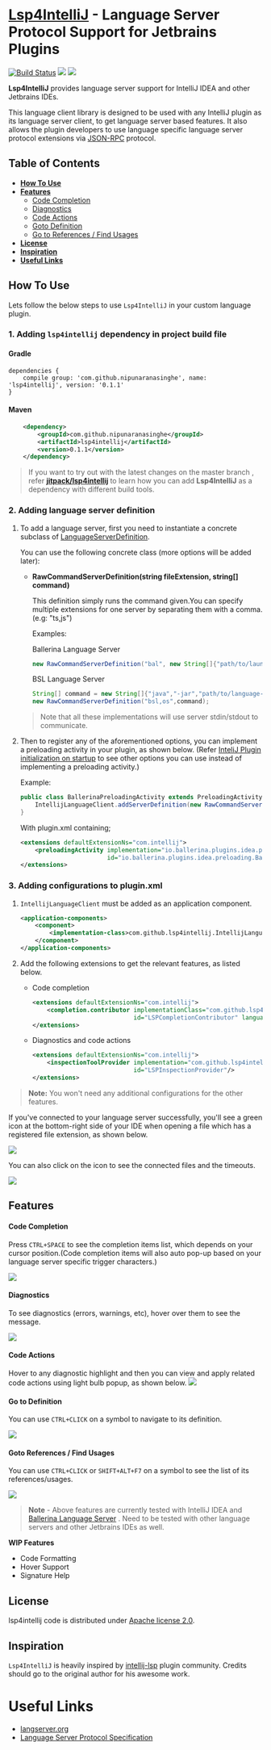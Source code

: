 # [Lsp4IntelliJ](#sp4intellij) - Language Server Protocol Support for Jetbrains Plugins

[![Build Status](https://travis-ci.com/NipunaRanasinghe/lsp4intellij.svg?branch=master)](https://travis-ci.com/NipunaRanasinghe/lsp4intellij)
[![](https://img.shields.io/maven-central/v/com.github.nipunaranasinghe/lsp4intellij.svg?color=blue)](https://repo.maven.apache.org/maven2/com/github/nipunaranasinghe/lsp4intellij/)
[![](https://jitpack.io/v/NipunaRanasinghe/lsp4intellij.svg)](https://jitpack.io/#NipunaRanasinghe/lsp4intellij)

**Lsp4IntelliJ** provides language server support for IntelliJ IDEA and other Jetbrains IDEs.

This language client library is designed to be used with any IntelliJ plugin as its language server client, to get 
language server based features.
It also allows the plugin developers to use language specific language server protocol extensions via [JSON-RPC](https://en.wikipedia.org/wiki/JSON-RPC) 
protocol.


## Table of Contents
- [**How To Use**](#how-to-use)
- [**Features**](#features)
    - [Code Completion](#code-completion)
    - [Diagnostics](#diagnostics)
    - [Code Actions](#code-actions)
    - [Goto Definition](#go-to-definition)
    - [Go to References / Find Usages](#goto-references-/-find-usages)
- [**License**](#license)
- [**Inspiration**](#inspiration)
- [**Useful Links**](#useful-links)


## How To Use

Lets follow the below steps to use `Lsp4IntelliJ`  in your custom language plugin.

### 1. Adding `lsp4intellij` dependency in project build file

#### Gradle
```
dependencies {
    compile group: 'com.github.nipunaranasinghe', name: 'lsp4intellij', version: '0.1.1'
}
```

#### Maven
```xml
    <dependency>
        <groupId>com.github.nipunaranasinghe</groupId>
        <artifactId>lsp4intellij</artifactId>
        <version>0.1.1</version>
    </dependency>
```

>If you want to try out with the latest changes on the master branch , refer **[jitpack/lsp4intellij](https://jitpack.io/#NipunaRanasinghe/lsp4intellij)** to learn how you can add 
  **Lsp4IntelliJ** as a dependency with different build tools.
  
### 2. Adding language server definition

1. To add a language server, first you need to instantiate a concrete subclass of 
[LanguageServerDefinition](src/main/java/com/github/lsp4intellij/client/languageserver/serverdefinition/LanguageServerDefinition.java).

    You can use the following concrete class (more options will be added later):
    
    - **RawCommandServerDefinition(string fileExtension, string[] command)** 
        
        This definition simply runs the command 
        given.You can specify multiple extensions for one server by separating them with a comma. (e.g: "ts,js")
    
        Examples: 
        
        Ballerina Language Server 
        ```java
        new RawCommandServerDefinition("bal", new String[]{"path/to/launcher-script.sh"});
        ```
        
        BSL Language Server
        ```java
        String[] command = new String[]{"java","-jar","path/to/language-server.jar"};
        new RawCommandServerDefinition("bsl,os",command);
        ```
        
    > Note that all these implementations will use server stdin/stdout to communicate.

2. Then to register any of the aforementioned options, you can implement a preloading activity in your plugin, as shown 
below.
(Refer [InteliJ Plugin initialization on startup](https://www.plugin-dev.com/intellij/general/plugin-initial-load/) 
to see other options you can use instead of implementing a preloading activity.)

    Example:
    
    ```java
    public class BallerinaPreloadingActivity extends PreloadingActivity {
        IntellijLanguageClient.addServerDefinition(new RawCommandServerDefinition("bal", new String[]{"path/to/launcher-script.sh"}));
    }
    ```

    With plugin.xml containing;
    
    ```xml
    <extensions defaultExtensionNs="com.intellij">
        <preloadingActivity implementation="io.ballerina.plugins.idea.preloading.BallerinaPreloadingActivity" 
                            id="io.ballerina.plugins.idea.preloading.BallerinaPreloadingActivity" />
    </extensions>
    ```


### 3. Adding configurations to plugin.xml 
   
  1. `IntellijLanguageClient` must be added as an application component. 
       ```xml
       <application-components>
           <component>
               <implementation-class>com.github.lsp4intellij.IntellijLanguageClient</implementation-class>
           </component>
       </application-components>
       ```
       
  2. Add the following extensions to get the relevant features, as listed below.
  
        - Code completion
            ```xml
            <extensions defaultExtensionNs="com.intellij">
                <completion.contributor implementationClass="com.github.lsp4intellij.contributors.LSPCompletionContributor"
                                        id="LSPCompletionContributor" language="any"/>
            </extensions>
            ```
        
        - Diagnostics and code actions
            ```xml
            <extensions defaultExtensionNs="com.intellij">
                <inspectionToolProvider implementation="com.github.lsp4intellij.contributors.inspection.LSPInspectionProvider"
                                        id="LSPInspectionProvider"/>
            </extensions>
            ```
        
   > **Note:** You won't need any additional configurations for the other features.
      
If you've connected to your language server successfully, you'll see a green icon at the bottom-right side of your 
IDE when opening a file which has a registered file extension, as shown below.

![](resources/images/lang-server-connect.gif)
   
You can also click on the icon to see the connected files and the timeouts.

![](resources/images/connected-and-timeouts.gif)
   

## Features 

#### Code Completion 
Press `CTRL+SPACE` to see the completion items list, which depends on your cursor position.(Code completion items 
will also auto pop-up based on your language server specific trigger characters.)

![](resources/images/lsp4intellij-completion.gif)


#### Diagnostics 
To see diagnostics (errors, warnings, etc), hover over them to see the message.

![](resources/images/lsp4intellij-dignostics.gif)

#### Code Actions
Hover to any diagnostic highlight and then you can view and apply related code actions using light bulb popup, as 
shown below.
![](resources/images/lsp4intellij-codeactions.gif)  


#### Go to Definition
You can use `CTRL+CLICK` on a symbol to navigate to its definition. 
 
![](resources/images/lsp4intellij-gotodef.gif)

#### Goto References / Find Usages
You can use `CTRL+CLICK` or `SHIFT+ALT+F7` on a symbol to see the list of its references/usages.
 
![](resources/images/lsp4intellij-gotoref.gif)


> **Note** - Above features are currently tested with IntelliJ IDEA and
[Ballerina Language Server](https://github.com/ballerina-platform/ballerina-lang/tree/master/language-server)
. Need to be tested with other language servers and other Jetbrains IDEs as well.

 **WIP Features** 
 - Code Formatting
 - Hover Support
 - Signature Help
 

## License

lsp4intellij code is distributed under [Apache license 2.0](LICENSE).

 
## Inspiration

`Lsp4IntelliJ` is heavily inspired by [intellij-lsp](https://github.com/gtache/intellij-lsp) plugin community. 
Credits should go to the original author for his awesome work.


# Useful Links

- [langserver.org](https://langserver.org/)
- [Language Server Protocol Specification](https://microsoft.github.io/language-server-protocol/specification)
